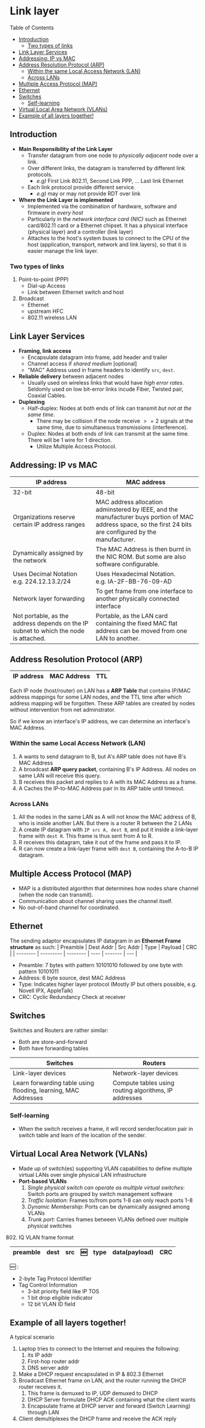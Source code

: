 # Link layer <!-- omit in toc -->

Table of Contents
- [Introduction](#introduction)
  - [Two types of links](#two-types-of-links)
- [Link Layer Services](#link-layer-services)
- [Addressing: IP vs MAC](#addressing-ip-vs-mac)
- [Address Resolution Protocol (ARP)](#address-resolution-protocol-arp)
  - [Within the same Local Access Network (LAN)](#within-the-same-local-access-network-lan)
  - [Across LANs](#across-lans)
- [Multiple Access Protocol (MAP)](#multiple-access-protocol-map)
- [Ethernet](#ethernet)
- [Switches](#switches)
  - [Self-learning](#self-learning)
- [Virtual Local Area Network (VLANs)](#virtual-local-area-network-vlans)
- [Example of all layers together!](#example-of-all-layers-together)

## Introduction
- **Main Responsibility of the Link Layer** 
  - Transfer datagram from one node to *physically adjacent* node over a link.
  - Over different links, the datagram is transferred by different link protocols. 
    - *e.g)* First Link 802.11, Second Link PPP, ... Last link Ethernet
  - Each link protocol provide different service. 
    - *e.g)* may or may not provide RDT over link
- **Where the Link Layer is implemented**
  - Implemented via the combination of hardware, software and firmware in *every host*
  - Particularly in the *network interface card (NIC)* such as Ethernet card/802.11 card or a Ethernet chipset. It has a physical interface (physical layer) and a controller (link layer)
  - Attaches to the host's system buses to connect to the CPU of the host (application, transport, network and link layers), so that it is easier manage the link layer.

### Two types of links
1. Point-to-point (PPP)
   - Dial-up Access
   - Link between Ethernet switch and host
2. Broadcast
   - Ethernet
   - upstream HFC
   - 802.11 wireless LAN

## Link Layer Services
- **Framing, link access**
  - Encapsulate datagram into frame, add header and trailer
  - Channel access if *shared medium* [optional]
  - "MAC" Address used in frame headers to identify `src`, `dest`.
- **Reliable delivery** between adjacent nodes
  - Usually used on wireless links that would have *high error rates*. Seldomly used on low bit-error links incude Fiber, Twisted pair, Coaxial Cables.
- **Duplexing**
  - Half-duplex: Nodes at both ends of link can transmit *but not at the same time*.
    - There may be collision if the node receive $>=2$ signals at the same time, due to simultaneous transmissions (interference). 
  - Duplex: Nodes at both ends of link can transmit at the same time. There will be 1 wire for 1 direction. 
    - Utilize Multiple Access Protocol.

## Addressing: IP vs MAC

| IP address  <img width=600/>                                                         | MAC address                                                                                                                                                  |
| ------------------------------------------------------------------------------------ | ------------------------------------------------------------------------------------------------------------------------------------------------------------ |
| 32-bit                                                                               | 48-bit                                                                                                                                                       |
| Organizations reserve certain IP address ranges                                      | MAC address allocation adminstered by IEEE, and the manufacturer buys portion of MAC address space, so the first 24 bits are configured by the manufacturer. |
| Dynamically assigned by the network                                                  | The MAC Address is then burnt in the NIC ROM. But some are also software configurable.                                                                       |
| Uses Decimal Notation <br> e.g. 224.12.13.2/24                                       | Uses Hexadecimal Notation. <br> e.g. IA-2F-BB-76-09-AD                                                                                                       |
| Network layer forwarding                                                             | To get frame from one interface to another physically connected interface                                                                                    |
| Not portable, as the address depends on the IP subnet to which the node is attached. | Portable, as the LAN card containing the fixed MAC flat address can be moved from one LAN to another.                                                        |

## Address Resolution Protocol (ARP)

| IP address | MAC Address | TTL |
| ---------- | ----------- | --- |
Each IP node (host/router) on LAN has a **ARP Table** that contains IP/MAC address mappings for some LAN nodes, and the TTL time after which address mapping will be forgotten. These ARP tables are created by nodes without intervention from net adminstrator.

So if we know an interface's IP address, we can determine an interface's MAC Address. 

### Within the same Local Access Network (LAN)

1. A wants to send datagram to B, but A's ARP table does not have B's MAC Address
2. A broadcast **ARP query packet**, containing B's IP Address. All nodes on same LAN will receive this query.
3. B receives this packet and replies to A with its MAC Address as a frame.
4. A Caches the IP-to-MAC Address pair in its ARP table until timeout.

### Across LANs


1. All the nodes in the same LAN as A will not know the MAC address of B, who is inside another LAN. But there is a router R between the 2 LANs
2. A create IP datagram with `IP src A, dest B`, and put it inside a link-layer frame with `dest R`. This frame is thus sent from A to R.
3. R receives this datagram, take it out of the frame and pass it to IP.
4. R can now create a link-layer frame with `dest B`, containing the A-to-B IP datagram.  

## Multiple Access Protocol (MAP)

- MAP is a distributed algorithm that determines how nodes share channel (when the node can transmit).
- Communication about channel sharing uses the channel itself.
- No out-of-band channel for coordinated.

## Ethernet

The sending adaptor encapsulates IP datagram in an **Ethernet Frame structure** as such:
| Preamble | Dest Addr | Src Addr | Type | Payload | CRC |
| -------- | --------- | -------- | ---- | ------- | --- |

- Preamble: 7 bytes with pattern $10101010$ followed by one byte with pattern $10101011$
- Address: 6 byte source, dest MAC Address
- Type: Indicates higher layer protocol (Mostly IP but others possible, e.g. Novell IPX, AppleTalk)
- CRC: Cyclic Redundancy Check at receiver

## Switches

Switches and Routers are rather similar:
- Both are store-and-forward
- Both have forwarding tables

| Switches                                                       | Routers                                               |
| -------------------------------------------------------------- | ----------------------------------------------------- |
| Link-layer devices                                             | Network-layer devices                                 |
| Learn forwarding table using flooding, learning, MAC Addresses | Compute tables using routing algorithms, IP addresses |


### Self-learning

- When the switch receives a frame, it will record sender/location pair in switch table and learn of the location of the sender.

## Virtual Local Area Network (VLANs)

- Made up of switch(es) supporting VLAN capabilities to define multiple virtual LANs over single physical LAN infrastructure
- **Port-based VLANs** 
  1. *Single physical switch can operate as multiple virtual switches*: Switch ports are grouped by switch management software
  2. *Traffic Isolation*: Frames to/from ports 1-8 can only reach ports 1-8
  3. *Dynamic Membership*: Ports can be dynamically assigned among VLANs
  4. *Trunk port*: Carries frames between VLANs defined over multiple physical switches

802. IQ VLAN frame format

| preamble | dest | src | 🆕  | type | data(payload) | CRC |
| -------- | ---- | --- | --- | ---- | ------------- | --- |

:new: : 
- 2-byte Tag Protocol Identifier
- Tag Control Information
  - 3-bit priority field like IP TOS
  - 1 bit drop eligible indicator
  - 12 bit VLAN ID field

## Example of all layers together!

A typical scenario
1. Laptop tries to connect to the Internet and requires the following:
   1. its IP addr
   2. First-hop router addr
   3. DNS server addr
2. Make a DHCP request encapsulated in IP & 802.3 Ethernet
3. Broadcast Ethernet frame on LAN, and the router running the DHCP router receives it.
   1. This frame is demuxed to IP, UDP demuxed to DHCP
   2. DHCP Server formulate DHCP ACK containing what the client wants
   3. Encapsulate frame at DHCP server and forward (Switch Learning) through LAN
4. Client demultiplexes the DHCP frame and receive the ACK reply 

